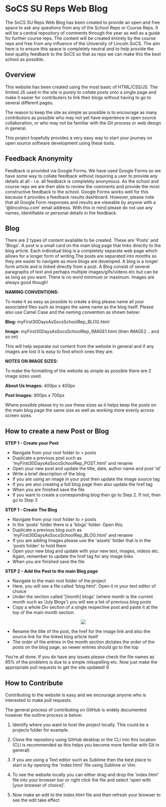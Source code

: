 # SoCS SU Reps Web Blog

The SoCS SU Reps Web Blog has been created to provide an open and free space to ask any questions from any of the School Reps or Course Reps. It will be a central repository of comments through the year as well as a guide for further course reps. The content will be created entirely by the course reps and free from any influence of the University of Lincoln SoCS. The aim here is to ensure this space is completely neutral and to help provide the best quality feedback to the SoCS so that as reps we can make this the best school as possible. 

## Overview

This website has been created using the most basic of HTML/CSS/JS. The limited JS used in the site is purely to collate posts onto a single page and make it easier for contributers to link their blogs without having to go to several different pages. 

The reason to keep the site as simple as possible is to encourage as many contributors as possible who may not yet have experience in open source collaboration, or who may not be familiar with the Git process or web design in general. 

This project hopefully provides a very easy way to start your journey on open source software development using these tools. 

## Feedback Anonymity

Feedback is provided via Google Forms. We have used Google Forms so we have some way to collate feedback without requiring a user to provide any details at all - i.e. all feedback is completely anonymous. As the school and course reps we are then able to review the comments and provide the most constructive feedback to the school. Google Forms works well for this because it provides a feedback results dashboard. However, please note that all Google Form responses and results are viewable by anyone with a '@lincolnsu.com' email address. With this in mind please do not use any names, identifiable or personal details in the feedback.  

## Blog

There are 2 types of content available to be created. These are 'Posts' and 'Blogs'. A post is a small card on the main blog page that links directly to the blog article. Each individual blog is a completely separate web page which allows for a longer form of writing.The posts are separated into months so they are easier to navigate as more blogs are developed. A blog is a longer form article and is linked directly from a post. A Blog consist of several paragraphs of text and perhaps multiple images/gifs/videos etc but can be as long as you want. There is no word minimum or maximum. Images are always good though!

**NAMING CONVENTIONS:**

To make it as easy as possible to create a blog please name all your associated files such as images the same name as the blog itself. Please also use Camel Case and the naming convention as shown below:

**Blog:**   myFirst30DaysAsSocsSchoolRep_BLOG.html

**Image:**   myFirst30DaysAsSocsSchoolRep_IMAGE1.html (then IMAGE2 .. and so on)

This will help separate out content from the website in general and if any images are lost it is easy to find which ones they are.

**NOTES ON IMAGE SIZES:**

To make the formatting of the website as simple as possible there are 2 image sizes used. 

**About Us Images:** 	400px x 400px

**Post Images:** 		900px x 700px

Where possible please try to use these sizes as it helps keep the posts on the main blog page the same size as well as working more evenly across screen sizes.

## How to create a new Post or Blog

**STEP 1 - Create your Post**

 - Navigate from your root folder to > posts
 - Duplicate a previous post such as 'myFirst30DaysAsSocsSchoolRep_POST.html' and rename
 - Open your new post and update the title, date, author name and post 'id'
 - Write a brief description of the blog
 - If you are using an image in your post then update the image source tag
 - If you are also creating a full blog page then also update the href tag
 - When you are finished save the file
 - If you want to create a corresponding blog then go to Step 2. If not, then go to Step 3

**STEP 1 - Create The Blog**

- Navigate from your root folder to > posts
- In the 'posts' folder there is a 'blogs' folder. Open this.
- Duplicate a previous blog such as 'myFirst30DaysAsSocsSchoolRep_BLOG.html' and rename
- If you are adding Images please use the 'assets' folder that is in the 'posts folder' to hold them
- Open your new blog and update with your new text, images, videos etc. Again, remember to update the href tag for any image links
- When you are finished save the file

**STEP 2 - Add the Post to the main Blog page**

- Navigate to the main root folder of the project
- Here, you will see a file called 'blog.html'. Open it in your text editor of choice
- Under the section called '[month] blogs' (where month is the current month such as 'July Blogs') you will see a list of previous blog posts
- Copy a whole Div section of a single respective post and paste it at the top of the main month section

<p align="center"><img src="assets/blogsection.gif"></p>

- Rename the title of the post, the href for the image link and also the source link for the linked blog article itself
- The order of the entries in the month section dictates the order of the posts on the blog page, so newer entries should go to the top

You're all done. If you do have any issues please check the file names as 95% of the problems is due to a simple misspelling etc. Now just make the appropriate pull requests to get the site updated! 9

## How to Contribute

Contributing to the website is easy and we encourage anyone who is interested to make pull requests. 

The general process of contributing on GitHub is widely documented however the outline process is below:

1. Identify where you want to host the project locally. This could be a projects folder for example. 

1. Clone the repository using GitHub desktop or the CLI into this location (CLI is recommended as this helps you become more familiar with Git in general)

1. If you are using a Text editor such as Sublime then the best place to start is by opening the 'index.html' file using Sublime or Vim.

1. To see the website locally you can either drag and drop the 'index.html' file into your browser bar or right click the file and select 'open with [your browser of choice]'.

1. Now make an edit to the index.html file and then refresh your browser to see the edit take effect





